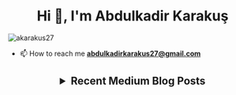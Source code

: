 <h1 align="center">Hi 👋, I'm Abdulkadir Karakuş</h1>


<p align="left"> <img src="https://komarev.com/ghpvc/?username=akarakus27" alt="akarakus27" /> </p>



- 📫 How to reach me **abdulkadirkarakus27@gmail.com**
<p
[![](https://img.shields.io/badge/medium-%2312100E.svg?&style=for-the-badge&logo=medium&logoColor=white)](https://medium.com/@akarakus27)
[![](https://img.shields.io/badge/Kaggle-%2312100E.svg?&style=for-the-badge&logo=kaggle&logoColor=white)](https://www.kaggle.com/akarakus27)
[![](https://img.shields.io/badge/linkedin-%230077B5.svg?&style=for-the-badge&logo=linkedin&logoColor=white)](https://www.linkedin.com/in/akarakus27/)
[![](https://img.shields.io/badge/twitter-%231DA1F2.svg?&style=for-the-badge&logo=twitter&logoColor=white)](https://twitter.com/A_karakus27/)

</p>
<h2 align="center"><details><summary>Recent Medium Blog Posts</summary>
   
   <p align="center"> 
      <a href="https://medium.com/@akarakus27/k-means-algoritmas%C4%B1-d81f19458e06">K-Means Algoritması</a>    </p>
   <p align="center">
      <a href="https://medium.com/deep-learning-turkiye/k%C3%BCmeleme-6ca62face492">KÜMELEME (Clustering)</a>
   </p>
  


<p align="left"><img
g src="https://www.vectorlogo.zone/logos/tensorflow/tensorflow-icon.svg" alt="tensorflow" width="40" height="40"/></p><p><img 
</p>                                                                                                                              
<h2 align="center">GitHub Stats</h2>
<p
align="left" src="https://github-readme-stats.vercel.app/api/top-langs/?username=akarakus27&layout=compact&hide=html" alt="akarakus27" /></p>
<img width="48%" src="https://github-readme-stats.vercel.app/api?username=akarakus27&show_icons=true&theme=tokyonight" />
<img width="48%" src="https://github-readme-streak-stats.herokuapp.com/?user=akarakus27&theme=tokyonight" />
</p>
